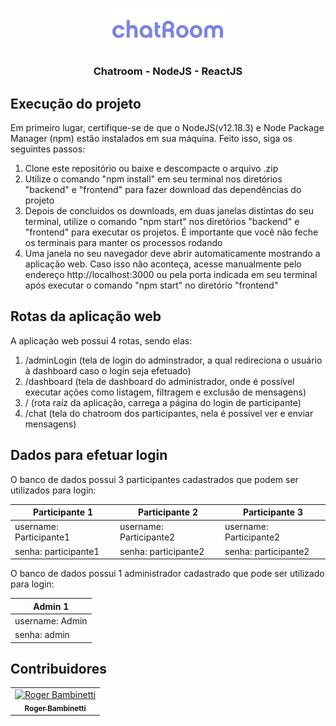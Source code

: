 <h1 align="center">
<img
		width="200"
		src="https://github.com/RogerBambinetti/chatroom-desafio-formare-tech-nodejs-reactjs/blob/master/preview/logo.png">
</h1>
<h3 align="center">
	Chatroom - NodeJS - ReactJS
</h3>

## Execução do projeto

Em primeiro lugar, certifique-se de que o NodeJS(v12.18.3) e Node Package Manager (npm) estão instalados em sua máquina. Feito isso, siga os seguintes passos:

1. Clone este repositório ou baixe e descompacte o arquivo .zip
2. Utilize o comando "npm install" em seu terminal nos diretórios "backend" e "frontend" para fazer download das dependências do projeto
3. Depois de concluidos os downloads, em duas janelas distintas do seu terminal, utilize o comando "npm start" nos diretórios "backend" e "frontend" para executar os projetos. É importante que você não feche os terminais para manter os processos rodando
4. Uma janela no seu navegador deve abrir automaticamente mostrando a aplicação web. Caso isso não aconteça, acesse manualmente pelo endereço http://localhost:3000 ou pela porta indicada em seu terminal após executar o comando "npm start" no diretório "frontend"

## Rotas da aplicação web

A aplicação web possui 4 rotas, sendo elas:

1. /adminLogin (tela de login do adminstrador, a qual redireciona o usuário à dashboard caso o login seja efetuado)
2. /dashboard (tela de dashboard do administrador, onde é possível executar ações como listagem, filtragem e exclusão de mensagens)
3. / (rota raíz da aplicação, carrega a página do login de participante)
4. /chat (tela do chatroom dos participantes, nela é possível ver e enviar mensagens)

## Dados para efetuar login

O banco de dados possui 3 participantes cadastrados que podem ser utilizados para login:

|       Participante 1      |      Participante 2      |      Participante 3      |
| ------------------------- | ------------------------ | ------------------------ |
|  username: Participante1  |  username: Participante2 | username: Participante2  |
|  senha: participante1     |  senha: participante2    | senha: participante2     |

O banco de dados possui 1 administrador cadastrado que pode ser utilizado para login:

| Admin 1  	    |
| ----------------- |
|  username: Admin  |
|  senha: admin     |

## Contribuidores

<table>
  <tr>
<td align="center"><a href="https://github.com/RogerBambinetti"><img src="https://avatars0.githubusercontent.com/u/50684839?s=460&v=4" width="100px;" alt="Roger Bambinetti"/><br /><sub><b>Roger Bambinetti</b></sub></a></td>
  </tr>
</table>
